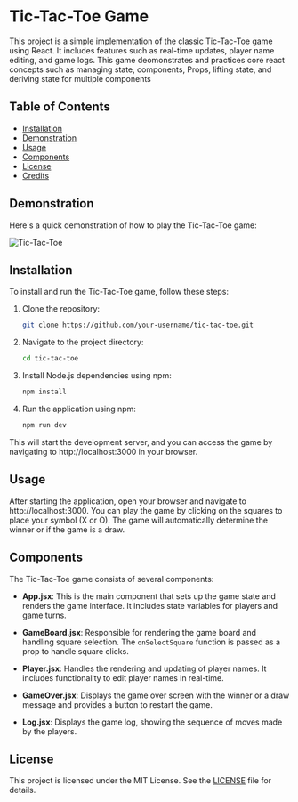 # Tic-Tac-Toe Game

This project is a simple implementation of the classic Tic-Tac-Toe game using React. It includes features such as real-time updates, player name editing, and game logs. This game deomonstrates and practices core react concepts such as managing state, components, Props, lifting state, and deriving state for multiple components

## Table of Contents
- [Installation](#installation)
- [Demonstration](#demonstration)
- [Usage](#usage)
- [Components](#components)
- [License](#license)
- [Credits](#credits)

## Demonstration

Here's a quick demonstration of how to play the Tic-Tac-Toe game:

![Tic-Tac-Toe](https://github.com/johnny-hacker/Tic-Tac-Toe/assets/107173906/00ccf49d-d9bb-4ddd-83bf-bbd00d079c2a)



## Installation

To install and run the Tic-Tac-Toe game, follow these steps:

1. Clone the repository:

    ```sh
    git clone https://github.com/your-username/tic-tac-toe.git
    ```

2. Navigate to the project directory:

    ```sh
    cd tic-tac-toe
    ```

3. Install Node.js dependencies using npm:

    ```sh
    npm install
    ```

4. Run the application using npm:

    ```sh
    npm run dev
    ```

This will start the development server, and you can access the game by navigating to http://localhost:3000 in your browser.

## Usage

After starting the application, open your browser and navigate to http://localhost:3000. You can play the game by clicking on the squares to place your symbol (X or O). The game will automatically determine the winner or if the game is a draw.

## Components

The Tic-Tac-Toe game consists of several components:

- **App.jsx**: This is the main component that sets up the game state and renders the game interface. It includes state variables for players and game turns.

- **GameBoard.jsx**: Responsible for rendering the game board and handling square selection. The `onSelectSquare` function is passed as a prop to handle square clicks.

- **Player.jsx**: Handles the rendering and updating of player names. It includes functionality to edit player names in real-time.

- **GameOver.jsx**: Displays the game over screen with the winner or a draw message and provides a button to restart the game.

- **Log.jsx**: Displays the game log, showing the sequence of moves made by the players.

## License

This project is licensed under the MIT License. See the [LICENSE](LICENSE) file for details.

